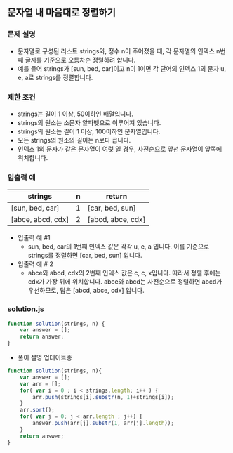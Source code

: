 ## 문자열 내 마음대로 정렬하기

### 문제 설명
- 문자열로 구성된 리스트 strings와, 정수 n이 주어졌을 때, 각 문자열의 인덱스 n번째 글자를 기준으로 오름차순 정렬하려 합니다. 
- 예를 들어 strings가 [sun, bed, car]이고 n이 1이면 각 단어의 인덱스 1의 문자 u, e, a로 strings를 정렬합니다.

### 제한 조건
- strings는 길이 1 이상, 50이하인 배열입니다.
- strings의 원소는 소문자 알파벳으로 이루어져 있습니다.
- strings의 원소는 길이 1 이상, 100이하인 문자열입니다.
- 모든 strings의 원소의 길이는 n보다 큽니다.
- 인덱스 1의 문자가 같은 문자열이 여럿 일 경우, 사전순으로 앞선 문자열이 앞쪽에 위치합니다.

### 입출력 예
strings	|n	|return
|-------|------|--------|
[sun, bed, car]	|1|[car, bed, sun]
[abce, abcd, cdx]|2|[abcd, abce, cdx]

- 입출력 예 #1
    - sun, bed, car의 1번째 인덱스 값은 각각 u, e, a 입니다. 이를 기준으로 strings를 정렬하면 [car, bed, sun] 입니다.
- 입출력 예 # 2
    - abce와 abcd, cdx의 2번째 인덱스 값은 c, c, x입니다. 따라서 정렬 후에는 cdx가 가장 뒤에 위치합니다. abce와 abcd는 사전순으로 정렬하면 abcd가 우선하므로, 답은 [abcd, abce, cdx] 입니다.

### solution.js
```javascript
function solution(strings, n) {
    var answer = [];
    return answer;
}
```

- 풀이 설명 업데이트중

```javascript
function solution(strings, n){
    var answer = [];
    var arr = [];
    for( var i = 0 ; i < strings.length; i++ ) {
        arr.push(strings[i].substr(n, 1)+strings[i]);
    }
    arr.sort();
    for( var j = 0; j < arr.length ; j++) {
        answer.push(arr[j].substr(1, arr[j].length));
    }
    return answer;
}
```